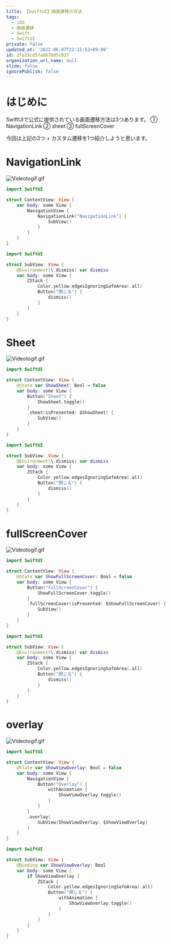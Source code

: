 ```yaml
---
title: 【SwiftUI】画面遷移の方法
tags:
  - iOS
  - 画面遷移
  - Swift
  - SwiftUI
private: false
updated_at: '2022-06-07T22:15:52+09:00'
id: 2fe23cd5fa8670d5c827
organization_url_name: null
slide: false
ignorePublish: false
---
```

# はじめに
SwiftUIで公式に提供されている画面遷移方法は3つあります。
① NavigationLink
② sheet
③ fullScreenCover

今回は上記の3つ + カスタム遷移を1つ紹介しようと思います。

# NavigationLink
![Videotogif.gif](https://qiita-image-store.s3.ap-northeast-1.amazonaws.com/0/1745371/1eb773ae-9c64-b288-5ca5-6981747daf3f.gif)

```ContentView.swift
import SwiftUI

struct ContentView: View {
    var body: some View {
        NavigationView {
            NavigationLink("NavigationLink") {
                SubView()
            }
        }
    }
}
```
```SubView.swift
import SwiftUI

struct SubView: View {
    @Environment(\.dismiss) var dismiss
    var body: some View {
        ZStack {
            Color.yellow.edgesIgnoringSafeArea(.all)
            Button("閉じる") {
                dismiss()
            }
        }
    }
}
```

# Sheet
![Videotogif.gif](https://qiita-image-store.s3.ap-northeast-1.amazonaws.com/0/1745371/1c88ee7d-ded6-fa4f-4ca7-80027a53ec20.gif)
```ContentView.swift
import SwiftUI

struct ContentView: View {
    @State var ShowSheet: Bool = false
    var body: some View {
        Button("Sheet") {
            ShowSheet.toggle()
        }
        .sheet(isPresented: $ShowSheet) {
            SubView()
        }
    }
}
```
```SubView.swift
import SwiftUI

struct SubView: View {
    @Environment(\.dismiss) var dismiss
    var body: some View {
        ZStack {
            Color.yellow.edgesIgnoringSafeArea(.all)
            Button("閉じる") {
                dismiss()
            }
        }
    }
}
```

# fullScreenCover
![Videotogif.gif](https://qiita-image-store.s3.ap-northeast-1.amazonaws.com/0/1745371/705f2a11-d886-d98b-91b9-c0ed2b718f58.gif)
```ContentView.swift
import SwiftUI

struct ContentView: View {
    @State var ShowFullScreenCover: Bool = false
    var body: some View {
        Button("fullScreenCover") {
            ShowFullScreenCover.toggle()
        }
        .fullScreenCover(isPresented: $ShowFullScreenCover) {
            SubView()
        }
    }
}
```
```SubView.swift
import SwiftUI

struct SubView: View {
    @Environment(\.dismiss) var dismiss
    var body: some View {
        ZStack {
            Color.yellow.edgesIgnoringSafeArea(.all)
            Button("閉じる") {
                dismiss()
            }
        }
    }
}
```

# overlay
![Videotogif.gif](https://qiita-image-store.s3.ap-northeast-1.amazonaws.com/0/1745371/3fbfe2b7-2874-7a0d-9e00-98e07f82b286.gif)
```ContentView.swift
import SwiftUI

struct ContentView: View {
    @State var ShowViewOverlay: Bool = false
    var body: some View {
        NavigationView {
            Button("Overlay") {
                withAnimation {
                    ShowViewOverlay.toggle()
                }
            }
        }
        .overlay(
            SubView(ShowViewOverlay: $ShowViewOverlay)
        )
    }
}
```
```SubView.swift
import SwiftUI

struct SubView: View {
    @Binding var ShowViewOverlay: Bool
    var body: some View {
        if ShowViewOverlay {
            ZStack {
                Color.yellow.edgesIgnoringSafeArea(.all)
                Button("閉じる") {
                    withAnimation {
                        ShowViewOverlay.toggle()
                    }
                }
            }
        }
    }
}
```
